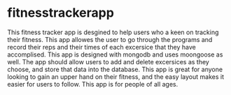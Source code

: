 # fitnesstrackerapp

This fitness tracker app is desgined to help users who a keen on tracking their fitness. This app allowes the user to go through the programs and record their reps and their times of each excersice that they have accomplised. This app is designed with mongodb and uses moongoose as well. The app should allow users to add and delete excersices as they choose, and store that data into the database. This app is great for anyone looking to gain an upper hand on their fitness, and the easy layout makes it easier for users to follow. This app is for people of all ages.